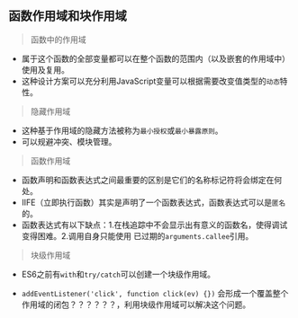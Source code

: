 ## 函数作用域和块作用域

> 函数中的作用域

- 属于这个函数的全部变量都可以在整个函数的范围内（以及嵌套的作用域中）使用及复用。
- 这种设计方案可以充分利用JavaScript变量可以根据需要改变值类型的`动态`特性。



> 隐藏作用域

- 这种基于作用域的隐藏方法被称为`最小授权`或`最小暴露原则`。
- 可以规避冲突、模块管理。


> 函数作用域

- 函数声明和函数表达式之间最重要的区别是它们的名称标记符将会绑定在何处。
- IIFE（立即执行函数）其实是声明了一个函数表达式，函数表达式可以是`匿名`的。
- 函数表达式有以下缺点：1.在栈追踪中不会显示出有意义的函数名，使得调试变得困难。2.调用自身只能使用
  已过期的`arguments.callee`引用。


> 块级作用域

- ES6之前有`with`和`try/catch`可以创建一个块级作用域。

- `addEventListener('click', function click(ev) {})` 会形成一个覆盖整个作用域的闭包？？？？？？，利用块级作用域可以解决这个问题。
